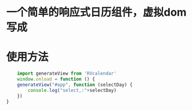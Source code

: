 # 一个简单的响应式日历组件，虚拟dom写成
# 使用方法



```javascript
    import generateView from 'RVcalendar'
    window.onload = function () {
    generateView("#app", function (selectDay) {
        console.log("select,:"+selectDay)
    })
}
```

